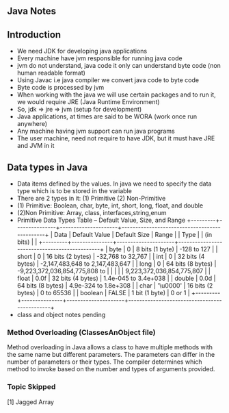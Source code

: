 ## Java Notes

## Introduction

- We need JDK for developing java applications
- Every machine have jvm responsible for running java code
- jvm do not understand, java code it only can understand byte code (non human readable format)
- Using Javac i.e java compiler we convert java code to byte code
- Byte code is processed by jvm
- When working with the java we will use certain packages and to run it, we would require JRE (Java Runtime Environment)
- So, jdk => jre => jvm (setup for development)
- Java applications, at times are said to be WORA (work once run anywhere)
- Any machine having jvm support can run java programs
- The user machine, need not require to have JDK, but it must have JRE and JVM in it

## Data types in Java

- Data items defined by the values. In java we need to specify the data type which is to be stored in the variable
- There are 2 types in it: (1) Primitive  (2) Non-Primitive
- (1) Primitive: Boolean, char, byte, int, short, long, float, and double
- (2)Non Primitive: Array, class, interfaces,string,enum
- Primitive Data Types Table – Default Value, Size, and Range
+---------+---------------+---------------------+----------------------------------------------+
| Data    | Default Value | Default Size        | Range                                        |
| Type    |               | (in bits)           |                                              |
+---------+---------------+---------------------+----------------------------------------------+
| byte    | 0             | 8 bits (1 byte)     | -128 to 127                                  |
| short   | 0             | 16 bits (2 bytes)   | -32,768 to 32,767                            |
| int     | 0             | 32 bits (4 bytes)   | -2,147,483,648 to 2,147,483,647              |
| long    | 0             | 64 bits (8 bytes)   | -9,223,372,036,854,775,808 to                 |
|         |               |                     | 9,223,372,036,854,775,807                    |
| float   | 0.0f          | 32 bits (4 bytes)   | 1.4e-045 to 3.4e+038                         |
| double  | 0.0d          | 64 bits (8 bytes)   | 4.9e-324 to 1.8e+308                        |
| char    | '\u0000'      | 16 bits (2 bytes)   | 0 to 65536                                  |
| boolean | FALSE         | 1 bit (1 byte)      | 0 or 1                                       |
+---------+---------------+---------------------+----------------------------------------------+
- class and object notes pending

### Method Overloading (ClassesAnObject file)

Method overloading in Java allows a class to have multiple methods with the same name but different parameters. The parameters can differ in the number of parameters or their types. The compiler determines which method to invoke based on the number and types of arguments provided.

### Topic Skipped
[1] Jagged Array